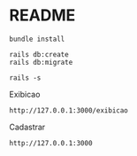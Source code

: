 # README

    bundle install

    rails db:create
    rails db:migrate

    rails -s


Exibicao


    http://127.0.0.1:3000/exibicao


Cadastrar

    http://127.0.0.1:3000
